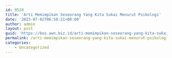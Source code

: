 ```yaml
---
id: 9528
title: 'Arti Memimpikan Seseorang Yang Kita Sukai Menurut Psikologi'
date: '2023-07-02T06:50:21+00:00'
author: admin
layout: post
guid: 'https://bos.awn.biz.id/arti-memimpikan-seseorang-yang-kita-sukai-menurut-psikologi/'
permalink: /arti-memimpikan-seseorang-yang-kita-sukai-menurut-psikologi/
categories:
    - Uncategorized
---
```


